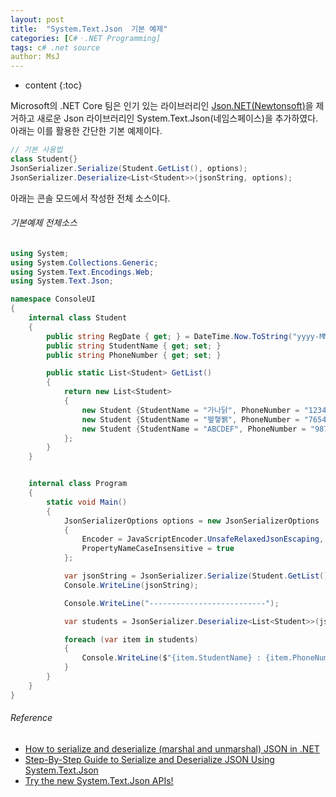 ```yaml
---
layout: post
title:  "System.Text.Json  기본 예제"
categories: [C#ㆍ.NET Programming]
tags: c# .net source
author: MsJ
---
```


* content
{:toc}

Microsoft의 .NET Core 팀은 인기 있는 라이브러리인 [Json.NET(Newtonsoft)](https://www.newtonsoft.com/json)을 제거하고 새로운 Json 라이브러리인 System.Text.Json(네임스페이스)을 추가하였다. 아래는 이를 활용한 간단한 기본 예제이다.

```cs
// 기본 사용법
class Student{}
JsonSerializer.Serialize(Student.GetList(), options);
JsonSerializer.Deserialize<List<Student>>(jsonString, options);
```

아래는 콘솔 모드에서 작성한 전체 소스이다.





###### 기본예제 전체소스

```cs
using System;
using System.Collections.Generic;
using System.Text.Encodings.Web;
using System.Text.Json;

namespace ConsoleUI
{
    internal class Student
    {
        public string RegDate { get; } = DateTime.Now.ToString("yyyy-MM-dd");
        public string StudentName { get; set; }
        public string PhoneNumber { get; set; }

        public static List<Student> GetList()
        {
            return new List<Student>
            {
                new Student {StudentName = "가나닭", PhoneNumber = "1234567"},
                new Student {StudentName = "펲햏뷁", PhoneNumber = "7654321"},
                new Student {StudentName = "ABCDEF", PhoneNumber = "9876543"}
            };
        }
    }


    internal class Program
    {
        static void Main()
        {
            JsonSerializerOptions options = new JsonSerializerOptions
            {
                Encoder = JavaScriptEncoder.UnsafeRelaxedJsonEscaping,
                PropertyNameCaseInsensitive = true
            };

            var jsonString = JsonSerializer.Serialize(Student.GetList(), options);
            Console.WriteLine(jsonString);

            Console.WriteLine("--------------------------");

            var students = JsonSerializer.Deserialize<List<Student>>(jsonString, options);

            foreach (var item in students)
            {
                Console.WriteLine($"{item.StudentName} : {item.PhoneNumber} : {item.RegDate}");
            }
        }
    }
}
```

###### Reference
* [How to serialize and deserialize (marshal and unmarshal) JSON in .NET](https://docs.microsoft.com/en-us/dotnet/standard/serialization/system-text-json-how-to)
* [Step-By-Step Guide to Serialize and Deserialize JSON Using System.Text.Json](https://www.techrepository.in/blog/posts/step-by-step-guide-to-serialize-and-deserialize-json-using-system-text-json)
* [Try the new System.Text.Json APIs!](https://www.youtube.com/watch?v=gb3zcdZ-y3M)
